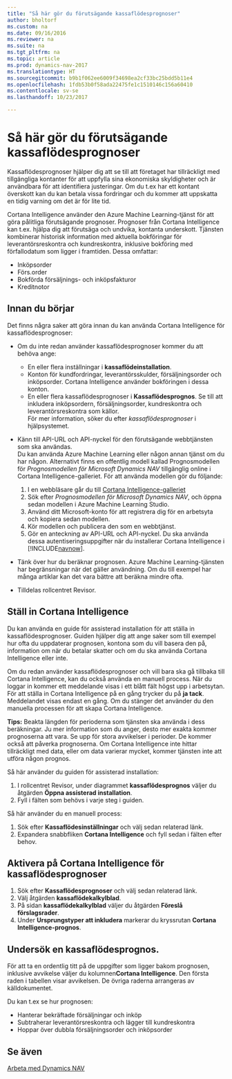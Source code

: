 ```yaml
---
title: "Så här gör du förutsägande kassaflödesprognoser"
author: bholtorf
ms.custom: na
ms.date: 09/16/2016
ms.reviewer: na
ms.suite: na
ms.tgt_pltfrm: na
ms.topic: article
ms.prod: dynamics-nav-2017
ms.translationtype: HT
ms.sourcegitcommit: b9b1f062ee6009f34698ea2cf33bc25bdd5b11e4
ms.openlocfilehash: 1fdb53b0f58ada22475fe1c1510146c156a60410
ms.contentlocale: sv-se
ms.lasthandoff: 10/23/2017

---
```


# <a name="how-to-make-predictive-cash-flow-forecasts"></a>Så här gör du förutsägande kassaflödesprognoser
Kassaflödesprognoser hjälper dig att se till att företaget har tillräckligt med tillgängliga kontanter för att uppfylla sina ekonomiska skyldigheter och är användbara för att identifiera justeringar. Om du t.ex har ett kontant överskott kan du kan betala vissa fordringar och du kommer att uppskatta en tidig varning om det är för lite tid.

Cortana Intelligence använder den Azure Machine Learning-tjänst för att göra pålitliga förutsägande prognoser. Prognoser från Cortana Intelligence kan t.ex. hjälpa dig att förutsäga och undvika, kontanta underskott. Tjänsten kombinerar historisk information med aktuella bokföringar för leverantörsreskontra och kundreskontra, inklusive bokföring med förfallodatum som ligger i framtiden. Dessa omfattar:
* Inköpsorder
* Förs.order
* Bokförda försäljnings- och inköpsfakturor
* Kreditnotor

## <a name="before-you-start"></a>Innan du börjar  
Det finns några saker att göra innan du kan använda Cortana Intelligence för kassaflödesprognoser:
* Om du inte redan använder kassaflödesprognoser kommer du att behöva ange:
    * En eller flera inställningar i **kassaflödeinstallation**.
    * Konton för kundfordringar, leverantörsskulder, försäljningsorder och inköpsorder. Cortana Intelligence använder bokföringen i dessa konton.
    * En eller flera kassaflödesprognoser i **Kassaflödesprognos**. Se till att inkludera inköpsordern, försäljningsorder, kundreskontra och leverantörsreskontra som källor.  
    För mer information, söker du efter _kassaflödesprognoser_ i hjälpsystemet.
* Känn till API-URL och API-nyckel för den förutsägande webbtjänsten som ska användas.  
    Du kan använda Azure Machine Learning eller någon annan tjänst om du har någon. Alternativt finns en offentlig modell kallad Prognosmodellen för _Prognosmodellen för Microsoft Dynamics NAV_ tillgänglig online i Cortana Intelligence-galleriet. För att använda modellen gör du följande:

    1. I en webbläsare går du till [Cortana Intelligence-galleriet](https://go.microsoft.com/fwlink/?linkid=828352)
    2. Sök efter _Prognosmodellen för Microsoft Dynamics NAV_, och öppna sedan modellen i Azure Machine Learning Studio.
    3. Använd ditt Microsoft-konto för att registrera dig för en arbetsyta och kopiera sedan modellen.
    4. Kör modellen och publicera den som en webbtjänst.
    5. Gör en anteckning av API-URL och API-nyckel. Du ska använda dessa autentiseringsuppgifter när du installerar Cortana Intelligence i [!INCLUDE[navnow](includes/navnow_md.md)].  

* Tänk över hur du beräknar prognosen. Azure Machine Learning-tjänsten har begränsningar när det gäller användning. Om du till exempel har många artiklar kan det vara bättre att beräkna mindre ofta.
* Tilldelas rollcentret Revisor.

## <a name="set-up-cortana-intelligence"></a>Ställ in Cortana Intelligence
Du kan använda en guide för assisterad installation för att ställa in kassaflödesprognoser. Guiden hjälper dig att ange saker som till exempel hur ofta du uppdaterar prognosen, kontona som du vill basera den på, information om när du betalar skatter och om du ska använda Cortana Intelligence eller inte.  

Om du redan använder kassaflödesprognoser och vill bara ska gå tillbaka till Cortana Intelligence, kan du också använda en manuell process. När du loggar in kommer ett meddelande visas i ett blått fält högst upp i arbetsytan. För att ställa in Cortana Intelligence på en gång trycker du på **ja tack**. Meddelandet visas endast en gång. Om du stänger det använder du den manuella processen för att skapa Cortana Intelligence.  

**Tips:** Beakta längden för perioderna som tjänsten ska använda i dess beräkningar. Ju mer information som du anger, desto mer exakta kommer prognoserna att vara. Se upp för stora avvikelser i perioder. De kommer också att påverka prognoserna. Om Cortana Intelligence inte hittar tillräckligt med data, eller om data varierar mycket, kommer tjänsten inte att utföra någon prognos.

Så här använder du guiden för assisterad installation:
1. I rollcentret Revisor, under diagrammet **kassaflödesprognos** väljer du åtgärden **Öppna assisterad installation**.
2. Fyll i fälten som behövs i varje steg i guiden.

Så här använder du en manuell process:
1. Sök efter **Kassaflödesinställningar** och välj sedan relaterad länk.
2. Expandera snabbfliken **Cortana Intelligence** och fyll sedan i fälten efter behov.

## <a name="turn-on-cortana-intelligence-for-cash-flow-forecasts"></a>Aktivera på Cortana Intelligence för kassaflödesprognoser
1. Sök efter **Kassaflödesprognoser** och välj sedan relaterad länk.
2. Välj åtgärden **kassaflödekalkylblad**.
3. På sidan **kassaflödekalkylblad** väljer du åtgärden **Föreslå förslagsrader**.  
4. Under **Ursprungstyper att inkludera** markerar du kryssrutan **Cortana Intelligence-prognos**.

## <a name="investigate-a-cash-flow-forecast"></a>Undersök en kassaflödesprognos.
För att ta en ordentlig titt på de uppgifter som ligger bakom prognosen, inklusive avvikelse väljer du kolumnen**Cortana Intelligence**. Den första raden i tabellen visar avvikelsen. De övriga raderna arrangeras av källdokumentet.  

Du kan t.ex se hur prognosen:    
* Hanterar bekräftade försäljningar och inköp
* Subtraherar leverantörsreskontra och lägger till kundreskontra
* Hoppar över dubbla försäljningsorder och inköpsorder

## <a name="see-also"></a>Se även  
[Arbeta med Dynamics NAV](ui-work-product.md)

